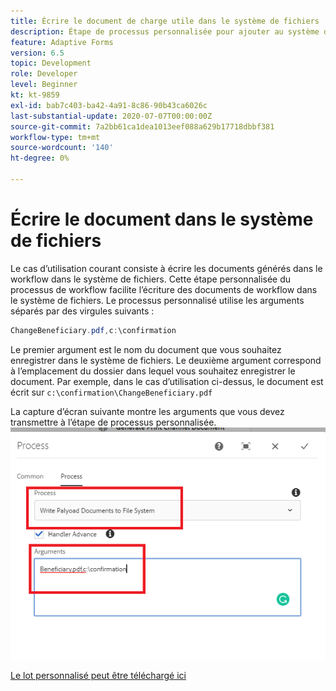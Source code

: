 ```yaml
---
title: Écrire le document de charge utile dans le système de fichiers
description: Étape de processus personnalisée pour ajouter au système de fichiers le document d’écriture résidant sous le dossier de charge utile
feature: Adaptive Forms
version: 6.5
topic: Development
role: Developer
level: Beginner
kt: kt-9859
exl-id: bab7c403-ba42-4a91-8c86-90b43ca6026c
last-substantial-update: 2020-07-07T00:00:00Z
source-git-commit: 7a2bb61ca1dea1013eef088a629b17718dbbf381
workflow-type: tm+mt
source-wordcount: '140'
ht-degree: 0%

---
```


# Écrire le document dans le système de fichiers

Le cas d’utilisation courant consiste à écrire les documents générés dans le workflow dans le système de fichiers.
Cette étape personnalisée du processus de workflow facilite l’écriture des documents de workflow dans le système de fichiers.
Le processus personnalisé utilise les arguments séparés par des virgules suivants :

```java
ChangeBeneficiary.pdf,c:\confirmation
```

Le premier argument est le nom du document que vous souhaitez enregistrer dans le système de fichiers. Le deuxième argument correspond à l’emplacement du dossier dans lequel vous souhaitez enregistrer le document. Par exemple, dans le cas d’utilisation ci-dessus, le document est écrit sur `c:\confirmation\ChangeBeneficiary.pdf`

La capture d’écran suivante montre les arguments que vous devez transmettre à l’étape de processus personnalisée.
![write-payload-file-system](assets/write-payload-file-system.png)

[Le lot personnalisé peut être téléchargé ici](/help/forms/assets/common-osgi-bundles/SetValueApp.core-1.0-SNAPSHOT.jar)
